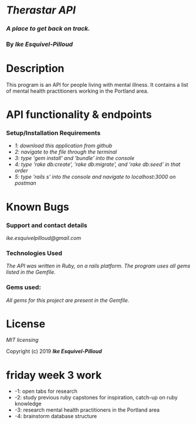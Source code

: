 # _Therastar API_

### _A place to get back on track._

### By _**Ike Esquivel-Pilloud**_

# Description

This program is an API for people living with mental illness. It contains a list of mental health practitioners working in the Portland area.

# API functionality & endpoints



### Setup/Installation Requirements

* _1: download this application from github_
* _2: navigate to the file through the terminal_
* _3: type 'gem install' and 'bundle' into the console_
* _4: type 'rake db:create', 'rake db:migrate', and 'rake db:seed' in that order_
* _5: type 'rails s' into the console and navigate to localhost:3000 on postman_

# Known Bugs

### Support and contact details

_ike.esquivelpilloud@gmail.com_

### Technologies Used

_The API was written in Ruby, on a rails platform. The program uses all gems listed in the Gemfile._

### Gems used:

_All gems for this project are present in the Gemfile._

# License

_MIT licensing_

Copyright (c) 2019 **_Ike Esquivel-Pilloud_**

# friday week 3 work

* -1: open tabs for research
* -2: study previous ruby capstones for inspiration, catch-up on ruby knowledge
* -3: research mental health practitioners in the Portland area
* -4: brainstorm database structure
